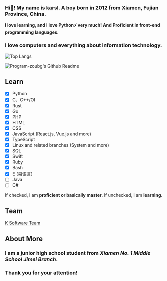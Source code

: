 ### Hi👋! My name is karsl. A boy born in 2012 from Xiamen, Fujian Province, China.

**I love learning, and I love Python⚡ very much! And Proficient in front-end programming languages.**

### I love computers and everything about information technology.

![Top Langs](https://github-readme-stats.vercel.app/api/top-langs/?username=karsl-program&layout=compact)

![Program-zoubg's Github Readme](https://github-readme-stats.vercel.app/api?username=karsl-program&show_icons=true&theme=dark&include_all_commits=true)


## Learn

- [x] Python
- [x] C、C++/OI
- [x] Rust
- [x] Go
- [x] PHP
- [x] HTML
- [x] CSS
- [x] JavaScript (React.js, Vue.js and more)
- [x] TypeScript
- [x] Linux and related branches (System and more)
- [x] SQL
- [x] Swift
- [x] Ruby
- [x] Bash
- [x] E (易语言)
- [ ] Java
- [ ] C#

If checked, I am **proficient or basically master**. If unchecked, I am **learning**.

## Team

[K Software Team](https://github.com/K-Software-Team)

## About More

### I am a junior high school student from *Xiamen No. 1 Middle School Jimei Branch*.

### Thank you for your attention!
